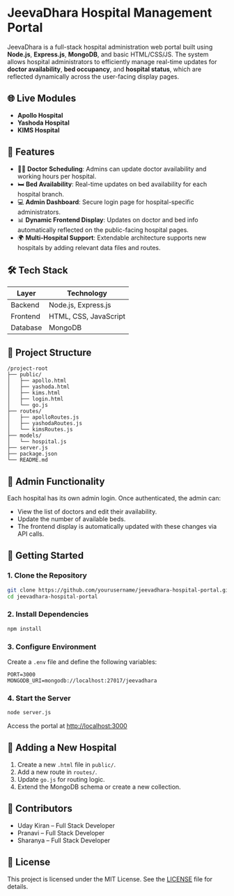 # JeevaDhara Hospital Management Portal

JeevaDhara is a full-stack hospital administration web portal built using **Node.js**, **Express.js**, **MongoDB**, and basic HTML/CSS/JS. The system allows hospital administrators to efficiently manage real-time updates for **doctor availability**, **bed occupancy**, and **hospital status**, which are reflected dynamically across the user-facing display pages.

## 🌐 Live Modules

- **Apollo Hospital**
- **Yashoda Hospital**
- **KIMS Hospital**

## 📌 Features

- 🧑‍⚕️ **Doctor Scheduling**: Admins can update doctor availability and working hours per hospital.
- 🛏️ **Bed Availability**: Real-time updates on bed availability for each hospital branch.
- 💻 **Admin Dashboard**: Secure login page for hospital-specific administrators.
- 📊 **Dynamic Frontend Display**: Updates on doctor and bed info automatically reflected on the public-facing hospital pages.
- 🌍 **Multi-Hospital Support**: Extendable architecture supports new hospitals by adding relevant data files and routes.

## 🛠️ Tech Stack

| Layer       | Technology              |
|-------------|--------------------------|
| Backend     | Node.js, Express.js     |
| Frontend    | HTML, CSS, JavaScript   |
| Database    | MongoDB                 |

## 📂 Project Structure

```
/project-root
├── public/
│   ├── apollo.html
│   ├── yashoda.html
│   ├── kims.html
│   ├── login.html
│   └── go.js
├── routes/
│   ├── apolloRoutes.js
│   ├── yashodaRoutes.js
│   └── kimsRoutes.js
├── models/
│   └── hospital.js
├── server.js
├── package.json
└── README.md
```

## 🔐 Admin Functionality

Each hospital has its own admin login. Once authenticated, the admin can:

- View the list of doctors and edit their availability.
- Update the number of available beds.
- The frontend display is automatically updated with these changes via API calls.

## 🚀 Getting Started

### 1. Clone the Repository

```bash
git clone https://github.com/yourusername/jeevadhara-hospital-portal.git
cd jeevadhara-hospital-portal
```

### 2. Install Dependencies

```bash
npm install
```

### 3. Configure Environment

Create a `.env` file and define the following variables:

```env
PORT=3000
MONGODB_URI=mongodb://localhost:27017/jeevadhara
```

### 4. Start the Server

```bash
node server.js
```

Access the portal at [http://localhost:3000](http://localhost:3000)

## 🧩 Adding a New Hospital

1. Create a new `.html` file in `public/`.
2. Add a new route in `routes/`.
3. Update `go.js` for routing logic.
4. Extend the MongoDB schema or create a new collection.

## 🤝 Contributors

- Uday Kiran – Full Stack Developer
- Pranavi – Full Stack Developer
- Sharanya – Full Stack Developer

## 📄 License

This project is licensed under the MIT License. See the [LICENSE](LICENSE) file for details.
